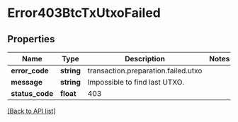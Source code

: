 # Error403BtcTxUtxoFailed

## Properties

Name | Type | Description | Notes
------------ | ------------- | ------------- | -------------
**error_code** | **string** | transaction.preparation.failed.utxo |
**message** | **string** | Impossible to find last UTXO. |
**status_code** | **float** | 403 |

[[Back to API list]](../../README.md#api-endpoints)

